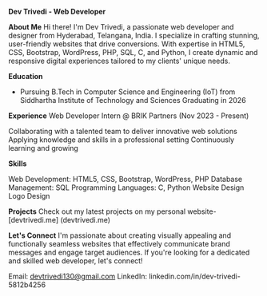 **Dev Trivedi - Web Developer**

**About Me**
Hi there! I'm Dev Trivedi, a passionate web developer and designer from Hyderabad, Telangana, India. I specialize in crafting stunning, user-friendly websites that drive conversions. With expertise in HTML5, CSS, Bootstrap, WordPress, PHP, SQL, C, and Python, I create dynamic and responsive digital experiences tailored to my clients' unique needs.

**Education**

- Pursuing B.Tech in Computer Science and Engineering (IoT) from Siddhartha Institute of Technology and Sciences
Graduating in 2026

**Experience**
Web Developer Intern @ BRIK Partners (Nov 2023 - Present)

Collaborating with a talented team to deliver innovative web solutions
Applying knowledge and skills in a professional setting
Continuously learning and growing

**Skills**

Web Development: HTML5, CSS, Bootstrap, WordPress, PHP
Database Management: SQL
Programming Languages: C, Python
Website Design
Logo Design

**Projects**
Check out my latest projects on my personal website- [devtrivedi.me] (devtrivedi.me)

**Let's Connect**
I'm passionate about creating visually appealing and functionally seamless websites that effectively communicate brand messages and engage target audiences. If you're looking for a dedicated and skilled web developer, let's connect!

Email: devtrivedi130@gmail.com
LinkedIn: linkedin.com/in/dev-trivedi-5812b4256
